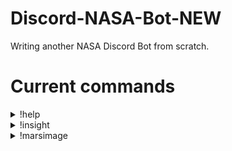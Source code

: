 # Discord-NASA-Bot-NEW
Writing another NASA Discord Bot from scratch.

# Current commands

<details>
  <summary>!help</summary>
  
  - Displays a list of available commands.
</details>


<details>
  <summary>!insight</summary>
  
  - Provides most recent weather informations for Mars.
</details>

<details>
  <summary>!marsimage</summary>
  
  - Get a random image from a random sol of a random Mars rover using NASA\'s Mars Rover Photos API.
</details>

